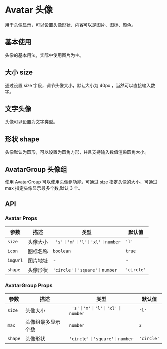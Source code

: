 # Avatar 头像

用于头像显示，可以设置头像形状、内容可以是图片、图标、颜色。

## 基本使用

头像的基本用法，实际中使用图片为主。
<preview path="./avatar-basic.vue"></preview>

## 大小 size

通过设置 size 字段，调节头像大小，默认大小为 40px ，当然可以直接输入数字。
<preview path="./avatar-size.vue"></preview>

## 文字头像

头像可以设置为文字类型。
<preview path="./avatar-text.vue"></preview>

## 形状 shape

头像默认为圆形，可以设置为圆角方形，并且支持输入数值渲染圆角大小。
<preview path="./avatar-shape.vue"></preview>

## AvatarGroup 头像组

使用 AvatarGroup 可以使用头像组功能，可通过 size 指定头像的大小，可通过 max 指定头像显示最多个数,默认 3 个。
<preview path="./avatar-group.vue"></preview>

## API

### Avatar Props

| 参数     | 描述     | 类型                           | 默认值     |
| -------- | -------- | ------------------------------ | ---------- |
| `size`   | 头像大小 | ` 's'｜'m'｜'l'｜'xl'｜number` | `'l'`      |
| `icon`   | 图标名称 | `boolean`                      | `true`     |
| `imgUrl` | 图片地址 | -                              | -          |
| `shape`  | 头像形状 | `'circle'｜'square'｜number`   | `'circle'` |

### AvatarGroup Props

| 参数    | 描述               | 类型                           | 默认值     |
| ------- | ------------------ | ------------------------------ | ---------- |
| `size`  | 头像大小           | ` 's'｜'m'｜'l'｜'xl'｜number` | `'l'`      |
| `max`   | 头像组最多显示个数 | `number`                       | `3`        |
| `shape` | 头像形状           | `'circle'｜'square'｜number`   | `'circle'` |
